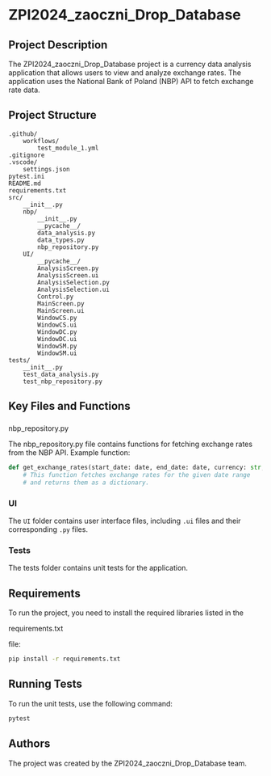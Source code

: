 # ZPI2024_zaoczni_Drop_Database

## Project Description

The ZPI2024_zaoczni_Drop_Database project is a currency data analysis application that allows users to view and analyze exchange rates. The application uses the National Bank of Poland (NBP) API to fetch exchange rate data.

## Project Structure

```
.github/
	workflows/
		test_module_1.yml
.gitignore
.vscode/
	settings.json
pytest.ini
README.md
requirements.txt
src/
	__init__.py
	nbp/
		__init__.py
		__pycache__/
		data_analysis.py
		data_types.py
		nbp_repository.py
	UI/
		__pycache__/
		AnalysisScreen.py
		AnalysisScreen.ui
		AnalysisSelection.py
		AnalysisSelection.ui
		Control.py
		MainScreen.py
		MainScreen.ui
		WindowCS.py
		WindowCS.ui
		WindowDC.py
		WindowDC.ui
		WindowSM.py
		WindowSM.ui
tests/
	__init__.py
	test_data_analysis.py
	test_nbp_repository.py
```

## Key Files and Functions

### 

nbp_repository.py



The nbp_repository.py file contains functions for fetching exchange rates from the NBP API. Example function:

```python
def get_exchange_rates(start_date: date, end_date: date, currency: str, base_currency: str = None) -> dict:
    # This function fetches exchange rates for the given date range
    # and returns them as a dictionary.
```

### UI

The `UI` folder contains user interface files, including `.ui` files and their corresponding `.py` files.

### Tests

The tests folder contains unit tests for the application. 


## Requirements

To run the project, you need to install the required libraries listed in the 

requirements.txt

 file:

```sh
pip install -r requirements.txt
```

## Running Tests

To run the unit tests, use the following command:

```sh
pytest
```

## Authors

The project was created by the ZPI2024_zaoczni_Drop_Database team.